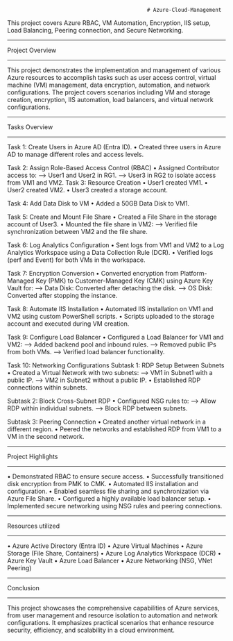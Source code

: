                                                  # Azure-Cloud-Management
This project covers Azure RBAC, VM Automation, Encryption, IIS setup, Load Balancing, Peering connection, and Secure Networking.
____________________________________________________________________________________________________________________________

Project Overview
____________________________________________________________________________________________________________________________

This project demonstrates the implementation and management of various Azure resources to accomplish tasks such as user access control, virtual machine (VM) management, data encryption, automation, and network configurations. The project covers scenarios including VM and storage creation, encryption, IIS automation, load balancers, and virtual network configurations.

____________________________________________________________________________________________________________________________

Tasks Overview
____________________________________________________________________________________________________________________________

Task 1: Create Users in Azure AD (Entra ID).
        •	Created three users in Azure AD to manage different roles and access levels.
        
Task 2: Assign Role-Based Access Control (RBAC)
       •	Assigned Contributor access to:
          -->	User1 and User2 in RG1.
          -->	User3 in RG2 to isolate access from VM1 and VM2.
Task 3: Resource Creation
•	User1 created VM1.
•	User2 created VM2.
•	User3 created a storage account.

Task 4: Add Data Disk to VM
        •	Added a 50GB Data Disk to VM1.

Task 5: Create and Mount File Share
        •	Created a File Share in the storage account of User3.
        •	Mounted the file share in VM2:
          -->	Verified file synchronization between VM2 and the file share.

Task 6: Log Analytics Configuration
        •	Sent logs from VM1 and VM2 to a Log Analytics Workspace using a Data Collection Rule (DCR).
        •	Verified logs (perf and Event) for both VMs in the workspace.

Task 7: Encryption Conversion
        •	Converted encryption from Platform-Managed Key (PMK) to Customer-Managed Key (CMK) using Azure Key Vault for:
          -->	Data Disk: Converted after detaching the disk.
          -->	OS Disk: Converted after stopping the instance.

Task 8: Automate IIS Installation
        •	Automated IIS installation on VM1 and VM2 using custom PowerShell scripts.
        •	Scripts uploaded to the storage account and executed during VM creation.

Task 9: Configure Load Balancer
        •	Configured a Load Balancer for VM1 and VM2:
          -->	Added backend pool and inbound rules.
          -->	Removed public IPs from both VMs.
          -->	Verified load balancer functionality.

Task 10: Networking Configurations
Subtask 1: RDP Setup Between Subnets
           •	Created a Virtual Network with two subnets:
              -->	VM1 in Subnet1 with a public IP.
              -->	VM2 in Subnet2 without a public IP.
          •	Established RDP connections within subnets.

Subtask 2: Block Cross-Subnet RDP
          •	Configured NSG rules to:
            -->	Allow RDP within individual subnets.
            -->	Block RDP between subnets.

Subtask 3: Peering Connection
           •	Created another virtual network in a different region.
           •	Peered the networks and established RDP from VM1 to a VM in the second network.
____________________________________________________________________________________________________________________________

Project Highlights
____________________________________________________________________________________________________________________________

•	Demonstrated RBAC to ensure secure access.
•	Successfully transitioned disk encryption from PMK to CMK.
•	Automated IIS installation and configuration.
•	Enabled seamless file sharing and synchronization via Azure File Share.
•	Configured a highly available load balancer setup.
•	Implemented secure networking using NSG rules and peering connections.
____________________________________________________________________________________________________________________________

Resources utilized
____________________________________________________________________________________________________________________________

•	Azure Active Directory (Entra ID)
•	Azure Virtual Machines
•	Azure Storage (File Share, Containers)
•	Azure Log Analytics Workspace (DCR)
•	Azure Key Vault
•	Azure Load Balancer
•	Azure Networking (NSG, VNet Peering)
____________________________________________________________________________________________________________________________

Conclusion
____________________________________________________________________________________________________________________________

This project showcases the comprehensive capabilities of Azure services, from user management and resource isolation to automation and network configurations. It emphasizes practical scenarios that enhance resource security, efficiency, and scalability in a cloud environment.

